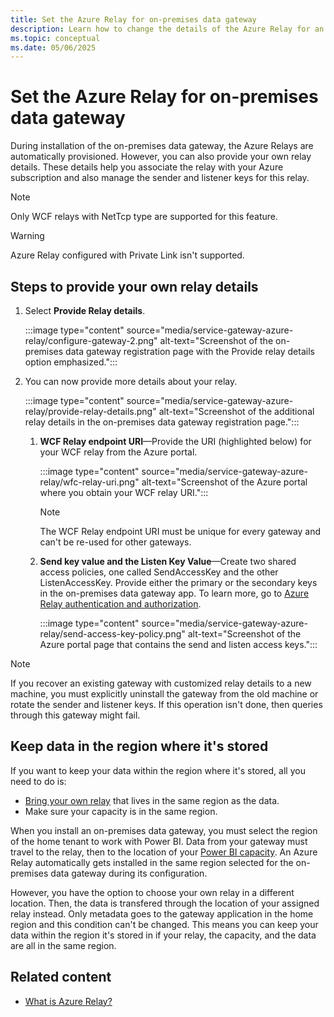 ```yaml
---
title: Set the Azure Relay for on-premises data gateway
description: Learn how to change the details of the Azure Relay for an on-premises data gateway.
ms.topic: conceptual
ms.date: 05/06/2025
---
```


# Set the Azure Relay for on-premises data gateway

During installation of the on-premises data gateway, the Azure Relays are automatically provisioned. However, you can also provide your own relay details. These details help you associate the relay with your Azure subscription and also manage the sender and listener keys for this relay.

> [!NOTE]
> Only WCF relays with NetTcp type are supported for this feature.

> [!WARNING]
> Azure Relay configured with Private Link isn't supported.

## Steps to provide your own relay details

1. Select **Provide Relay details**.

   :::image type="content" source="media/service-gateway-azure-relay/configure-gateway-2.png" alt-text="Screenshot of the on-premises data gateway registration page with the Provide relay details option emphasized.":::

2. You can now provide more details about your relay.

   :::image type="content" source="media/service-gateway-azure-relay/provide-relay-details.png" alt-text="Screenshot of the additional relay details in the on-premises data gateway registration page.":::

   1. **WCF Relay endpoint URI**&mdash;Provide the URI (highlighted below) for your WCF relay from the Azure portal.

      :::image type="content" source="media/service-gateway-azure-relay/wfc-relay-uri.png" alt-text="Screenshot of the Azure portal where you obtain your WCF relay URI.":::

      >[!NOTE]
      >The WCF Relay endpoint URI must be unique for every gateway and can't be re-used for other gateways.
  
   2. **Send key value and the Listen Key Value**&mdash;Create two shared access policies, one called SendAccessKey and the other ListenAccessKey. Provide either the primary or the secondary keys in the on-premises data gateway app. To learn more, go to [Azure Relay authentication and authorization](/azure/azure-relay/relay-authentication-and-authorization).

       :::image type="content" source="media/service-gateway-azure-relay/send-access-key-policy.png" alt-text="Screenshot of the Azure portal page that contains the send and listen access keys.":::

> [!NOTE]
>If you recover an existing gateway with customized relay details to a new machine, you must explicitly uninstall the gateway from the old machine or rotate the sender and listener keys. If this operation isn't done, then queries through this gateway might fail.

## Keep data in the region where it's stored

If you want to keep your data within the region where it's stored, all you need to do is:

* [Bring your own relay](#steps-to-provide-your-own-relay-details) that lives in the same region as the data.
* Make sure your capacity is in the same region.

When you install an on-premises data gateway, you must select the region of the home tenant to work with Power BI. Data from your gateway must travel to the relay, then to the location of your [Power BI capacity](/power-bi/enterprise/service-admin-premium-manage). An Azure Relay automatically gets installed in the same region selected for the on-premises data gateway during its configuration.

However, you have the option to choose your own relay in a different location. Then, the data is transfered through the location of your assigned relay instead. Only metadata goes to the gateway application in the home region and this condition can't be changed. This means you can keep your data within the region it's stored in if your relay, the capacity, and the data are all in the same region.

## Related content

* [What is Azure Relay?](/azure/azure-relay/relay-what-is-it)
